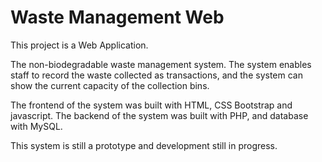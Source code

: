 # Waste Management Web

This project is a Web Application.

The non-biodegradable waste management system. The system enables staff to record the waste collected as transactions, 
and the system can show the current capacity of the collection bins. 

The frontend of the system was built with HTML, CSS Bootstrap and javascript. 
The backend of the system was built with PHP, and database with MySQL.

This system is still a prototype and development still in progress.
